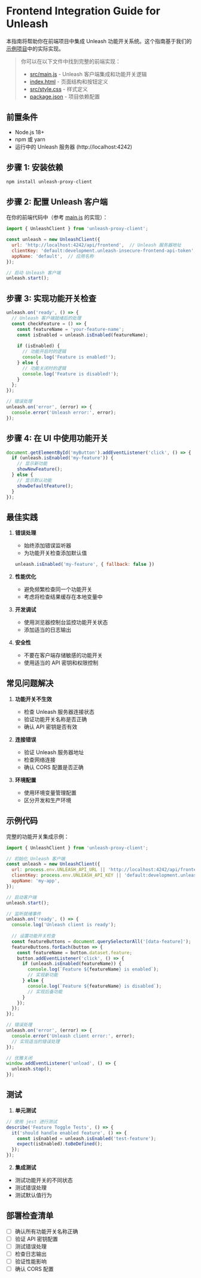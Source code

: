 # Frontend Integration Guide for Unleash

本指南将帮助你在前端项目中集成 Unleash 功能开关系统。这个指南基于我们的[示例项目](../README.md)中的实际实现。

> 你可以在以下文件中找到完整的前端实现：
> - [src/main.js](../src/main.js) - Unleash 客户端集成和功能开关逻辑
> - [index.html](../index.html) - 页面结构和按钮定义
> - [src/style.css](../src/style.css) - 样式定义
> - [package.json](../package.json) - 项目依赖配置

## 前置条件

- Node.js 18+
- npm 或 yarn
- 运行中的 Unleash 服务器 (http://localhost:4242)

## 步骤 1: 安装依赖

```bash
npm install unleash-proxy-client
```

## 步骤 2: 配置 Unleash 客户端

在你的前端代码中（参考 [main.js](../src/main.js) 的实现）：

```javascript
import { UnleashClient } from 'unleash-proxy-client';

const unleash = new UnleashClient({
  url: 'http://localhost:4242/api/frontend',  // Unleash 服务器地址
  clientKey: 'default:development.unleash-insecure-frontend-api-token',  // API密钥
  appName: 'default',  // 应用名称
});

// 启动 Unleash 客户端
unleash.start();
```

## 步骤 3: 实现功能开关检查

```javascript
unleash.on('ready', () => {
  // Unleash 客户端就绪后的处理
  const checkFeature = () => {
    const featureName = 'your-feature-name';
    const isEnabled = unleash.isEnabled(featureName);
    
    if (isEnabled) {
      // 功能开启时的逻辑
      console.log('Feature is enabled!');
    } else {
      // 功能关闭时的逻辑
      console.log('Feature is disabled!');
    }
  };
});

// 错误处理
unleash.on('error', (error) => {
  console.error('Unleash error:', error);
});
```

## 步骤 4: 在 UI 中使用功能开关

```javascript
document.getElementById('myButton').addEventListener('click', () => {
  if (unleash.isEnabled('my-feature')) {
    // 显示新功能
    showNewFeature();
  } else {
    // 显示默认功能
    showDefaultFeature();
  }
});
```

## 最佳实践

1. **错误处理**
   - 始终添加错误监听器
   - 为功能开关检查添加默认值
   ```javascript
   unleash.isEnabled('my-feature', { fallback: false })
   ```

2. **性能优化**
   - 避免频繁检查同一个功能开关
   - 考虑将检查结果缓存在本地变量中

3. **开发调试**
   - 使用浏览器控制台监控功能开关状态
   - 添加适当的日志输出

4. **安全性**
   - 不要在客户端存储敏感的功能开关
   - 使用适当的 API 密钥和权限控制

## 常见问题解决

1. **功能开关不生效**
   - 检查 Unleash 服务器连接状态
   - 验证功能开关名称是否正确
   - 确认 API 密钥是否有效

2. **连接错误**
   - 验证 Unleash 服务器地址
   - 检查网络连接
   - 确认 CORS 配置是否正确

3. **环境配置**
   - 使用环境变量管理配置
   - 区分开发和生产环境

## 示例代码

完整的功能开关集成示例：

```javascript
import { UnleashClient } from 'unleash-proxy-client';

// 初始化 Unleash 客户端
const unleash = new UnleashClient({
  url: process.env.UNLEASH_API_URL || 'http://localhost:4242/api/frontend',
  clientKey: process.env.UNLEASH_API_KEY || 'default:development.unleash-insecure-frontend-api-token',
  appName: 'my-app',
});

// 启动客户端
unleash.start();

// 监听就绪事件
unleash.on('ready', () => {
  console.log('Unleash client is ready');
  
  // 设置功能开关检查
  const featureButtons = document.querySelectorAll('[data-feature]');
  featureButtons.forEach(button => {
    const featureName = button.dataset.feature;
    button.addEventListener('click', () => {
      if (unleash.isEnabled(featureName)) {
        console.log(`Feature ${featureName} is enabled`);
        // 实现新功能
      } else {
        console.log(`Feature ${featureName} is disabled`);
        // 实现后备功能
      }
    });
  });
});

// 错误处理
unleash.on('error', (error) => {
  console.error('Unleash client error:', error);
  // 实现适当的错误处理
});

// 优雅关闭
window.addEventListener('unload', () => {
  unleash.stop();
});
```

## 测试

1. **单元测试**
```javascript
// 使用 jest 进行测试
describe('Feature Toggle Tests', () => {
  it('should handle enabled feature', () => {
    const isEnabled = unleash.isEnabled('test-feature');
    expect(isEnabled).toBeDefined();
  });
});
```

2. **集成测试**
- 测试功能开关的不同状态
- 测试错误处理
- 测试默认值行为

## 部署检查清单

- [ ] 确认所有功能开关名称正确
- [ ] 验证 API 密钥配置
- [ ] 测试错误处理
- [ ] 检查日志输出
- [ ] 验证性能影响
- [ ] 确认 CORS 配置
